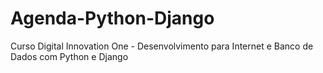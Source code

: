 # Agenda-Python-Django
Curso Digital Innovation One - Desenvolvimento para Internet e Banco de Dados com Python e Django
